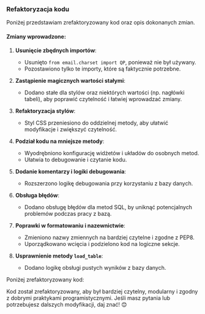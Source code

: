 ### Refaktoryzacja kodu

Poniżej przedstawiam zrefaktoryzowany kod oraz opis dokonanych zmian.

#### Zmiany wprowadzone:
1. **Usunięcie zbędnych importów**:
   - Usunięto `from email.charset import QP`, ponieważ nie był używany.
   - Pozostawiono tylko te importy, które są faktycznie potrzebne.

2. **Zastąpienie magicznych wartości stałymi**:
   - Dodano stałe dla stylów oraz niektórych wartości (np. nagłówki tabeli), aby poprawić czytelność i łatwiej wprowadzać zmiany.

3. **Refaktoryzacja stylów**:
   - Styl CSS przeniesiono do oddzielnej metody, aby ułatwić modyfikacje i zwiększyć czytelność.

4. **Podział kodu na mniejsze metody**:
   - Wyodrębniono konfigurację widżetów i układów do osobnych metod.
   - Ułatwia to debugowanie i czytanie kodu.

5. **Dodanie komentarzy i logiki debugowania**:
   - Rozszerzono logikę debugowania przy korzystaniu z bazy danych.

6. **Obsługa błędów**:
   - Dodano obsługę błędów dla metod SQL, by uniknąć potencjalnych problemów podczas pracy z bazą.

7. **Poprawki w formatowaniu i nazewnictwie**:
   - Zmieniono nazwy zmiennych na bardziej czytelne i zgodne z PEP8.
   - Uporządkowano wcięcia i podzielono kod na logiczne sekcje.

8. **Usprawnienie metody `load_table`**:
   - Dodano logikę obsługi pustych wyników z bazy danych.

Poniżej zrefaktoryzowany kod:

Kod został zrefaktoryzowany, aby był bardziej czytelny, modularny i zgodny z dobrymi praktykami programistycznymi. Jeśli masz pytania lub potrzebujesz dalszych modyfikacji, daj znać! 😊
